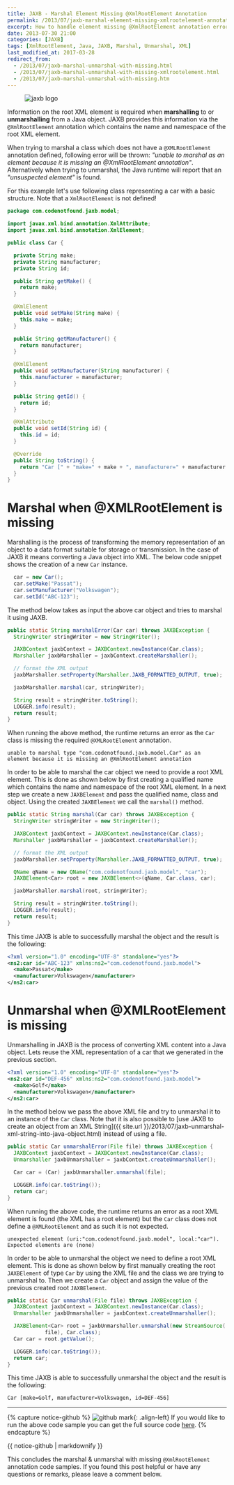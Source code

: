 ```yaml
---
title: JAXB - Marshal Element Missing @XmlRootElement Annotation
permalink: /2013/07/jaxb-marshal-element-missing-xmlrootelement-annotation.html
excerpt: How to handle element missing @XmlRootElement annotation errors when trying to marshal a Java object using JAXB.
date: 2013-07-30 21:00
categories: [JAXB]
tags: [XmlRootElement, Java, JAXB, Marshal, Unmarshal, XML]
last_modified_at: 2017-03-28
redirect_from:
  - /2013/07/jaxb-marshal-unmarshal-with-missing.html
  - /2013/07/jaxb-marshal-unmarshal-with-missing-xmlrootelement.html
  - /2013/07/jaxb-marshal-unmarshal-with-missing.htm
---
```


<figure>
    <img src="{{ site.url }}/assets/images/logos/jaxb-logo.png" alt="jaxb logo" class="logo">
</figure>

Information on the root XML element is required when **marshalling** to or **unmarshalling** from a Java object. JAXB provides this information via the `@XmlRootElement` annotation which contains the name and namespace of the root XML element.

When trying to marshal a class which does not have a `@XMLRootElement` annotation defined, following error will be thrown: <var>"unable to marshal as an element because it is missing an @XmlRootElement annotation"</var>. Alternatively when trying to unmarshal, the Java runtime will report that an <var>"unsuspected element"</var> is found.

For this example let's use following class representing a car with a basic structure. Note that a `XmlRootElement` is not defined!

``` java
package com.codenotfound.jaxb.model;

import javax.xml.bind.annotation.XmlAttribute;
import javax.xml.bind.annotation.XmlElement;

public class Car {

  private String make;
  private String manufacturer;
  private String id;

  public String getMake() {
    return make;
  }

  @XmlElement
  public void setMake(String make) {
    this.make = make;
  }

  public String getManufacturer() {
    return manufacturer;
  }

  @XmlElement
  public void setManufacturer(String manufacturer) {
    this.manufacturer = manufacturer;
  }

  public String getId() {
    return id;
  }

  @XmlAttribute
  public void setId(String id) {
    this.id = id;
  }

  @Override
  public String toString() {
    return "Car [" + "make=" + make + ", manufacturer=" + manufacturer + ", id=" + id + "]";
  }
}
```

# Marshal when @XMLRootElement is missing

Marshalling is the process of transforming the memory representation of an object to a data format suitable for storage or transmission. In the case of JAXB it means converting a Java object into XML. The below code snippet shows the creation of a new `Car` instance.
``` java
  car = new Car();
  car.setMake("Passat");
  car.setManufacturer("Volkswagen");
  car.setId("ABC-123");
```

The method below takes as input the above car object and tries to marshal it using JAXB.

``` java
public static String marshalError(Car car) throws JAXBException {
  StringWriter stringWriter = new StringWriter();

  JAXBContext jaxbContext = JAXBContext.newInstance(Car.class);
  Marshaller jaxbMarshaller = jaxbContext.createMarshaller();

  // format the XML output
  jaxbMarshaller.setProperty(Marshaller.JAXB_FORMATTED_OUTPUT, true);

  jaxbMarshaller.marshal(car, stringWriter);

  String result = stringWriter.toString();
  LOGGER.info(result);
  return result;
}
```

When running the above method, the runtime returns an error as the `Car` class is missing the required `@XMLRootElement` annotation.

``` plaintext
unable to marshal type "com.codenotfound.jaxb.model.Car" as an
element because it is missing an @XmlRootElement annotation
```

In order to be able to marshal the car object we need to provide a root XML element. This is done as shown below by first creating a qualified name which contains the name and namespace of the root XML element. In a next step we create a new `JAXBElement` and pass the qualified name, class and object. Using the created `JAXBElement` we call the `marshal()` method.

``` java
public static String marshal(Car car) throws JAXBException {
  StringWriter stringWriter = new StringWriter();

  JAXBContext jaxbContext = JAXBContext.newInstance(Car.class);
  Marshaller jaxbMarshaller = jaxbContext.createMarshaller();

  // format the XML output
  jaxbMarshaller.setProperty(Marshaller.JAXB_FORMATTED_OUTPUT, true);

  QName qName = new QName("com.codenotfound.jaxb.model", "car");
  JAXBElement<Car> root = new JAXBElement<>(qName, Car.class, car);

  jaxbMarshaller.marshal(root, stringWriter);

  String result = stringWriter.toString();
  LOGGER.info(result);
  return result;
}
```

This time JAXB is able to successfully marshal the object and the result is the following:

``` xml
<?xml version="1.0" encoding="UTF-8" standalone="yes"?>
<ns2:car id="ABC-123" xmlns:ns2="com.codenotfound.jaxb.model">
  <make>Passat</make>
  <manufacturer>Volkswagen</manufacturer>
</ns2:car>
```

# Unmarshal when @XMLRootElement is missing

Unmarshalling in JAXB is the process of converting XML content into a Java object. Lets reuse the XML representation of a car that we generated in the previous section.

``` xml
<?xml version="1.0" encoding="UTF-8" standalone="yes"?>
<ns2:car id="DEF-456" xmlns:ns2="com.codenotfound.jaxb.model">
  <make>Golf</make>
  <manufacturer>Volkswagen</manufacturer>
</ns2:car>
```

In the method below we pass the above XML file and try to unmarshal it to an instance of the `Car` class. Note that it is also possible to [use JAXB to create an object from an XML String]({{ site.url }}/2013/07/jaxb-unmarshal-xml-string-into-java-object.html) instead of using a file.

``` java
public static Car unmarshalError(File file) throws JAXBException {
  JAXBContext jaxbContext = JAXBContext.newInstance(Car.class);
  Unmarshaller jaxbUnmarshaller = jaxbContext.createUnmarshaller();

  Car car = (Car) jaxbUnmarshaller.unmarshal(file);

  LOGGER.info(car.toString());
  return car;
}
```

When running the above code, the runtime returns an error as a root XML element is found (the XML has a root element) but the `Car` class does not define a `@XMLRootElement` and as such it is not expected.

``` plaintext
unexpected element (uri:"com.codenotfound.jaxb.model", local:"car").
Expected elements are (none)
```

In order to be able to unmarshal the object we need to define a root XML element. This is done as shown below by first manually creating the root `JAXBElement` of type `Car` by using the XML file and the class we are trying to unmarshal to. Then we create a `Car` object and assign the value of the previous created root `JAXBElement`.

``` java
public static Car unmarshal(File file) throws JAXBException {
  JAXBContext jaxbContext = JAXBContext.newInstance(Car.class);
  Unmarshaller jaxbUnmarshaller = jaxbContext.createUnmarshaller();

  JAXBElement<Car> root = jaxbUnmarshaller.unmarshal(new StreamSource(
            file), Car.class);
  Car car = root.getValue();

  LOGGER.info(car.toString());
  return car;
}
```

This time JAXB is able to successfully unmarshal the object and the result is the following:

``` plaintext
Car [make=Golf, manufacturer=Volkswagen, id=DEF-456]
```

---

{% capture notice-github %}
![github mark](/assets/images/logos/github-mark.png){: .align-left}
If you would like to run the above code sample you can get the full source code [here](https://github.com/code-not-found/jaxb/tree/master/jaxb-missing-rootelement).
{% endcapture %}
<div class="notice--info">{{ notice-github | markdownify }}</div>

This concludes the marshal & unmarshal with missing `@XmlRootElement` annotation code samples. If you found this post helpful or have any questions or remarks, please leave a comment below.